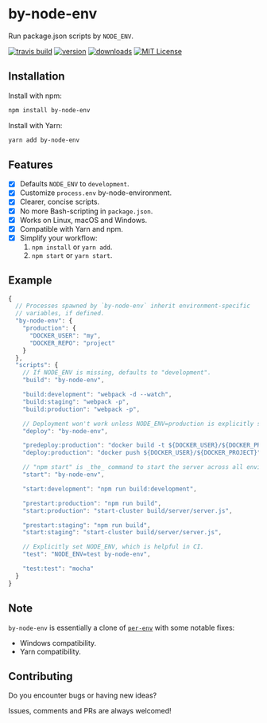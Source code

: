 # by-node-env

Run package.json scripts by `NODE_ENV`.

[![travis build](https://img.shields.io/travis/shian15810/by-node-env.svg)](https://travis-ci.org/shian15810/by-node-env)
[![version](https://img.shields.io/npm/v/by-node-env.svg)](http://npm.im/by-node-env)
[![downloads](https://img.shields.io/npm/dm/by-node-env.svg)](http://npm-stat.com/charts.html?package=by-node-env)
[![MIT License](https://img.shields.io/npm/l/by-node-env.svg)](http://opensource.org/licenses/MIT)

## Installation

Install with npm:

```sh
npm install by-node-env
```

Install with Yarn:

```sh
yarn add by-node-env
```

## Features

- [x] Defaults `NODE_ENV` to `development`.
- [x] Customize `process.env` by-node-environment.
- [x] Clearer, concise scripts.
- [x] No more Bash-scripting in `package.json`.
- [x] Works on Linux, macOS and Windows.
- [x] Compatible with Yarn and npm.
- [x] Simplify your workflow:
  1. `npm install` or `yarn add`.
  2. `npm start` or `yarn start`.

## Example

```js
{
  // Processes spawned by `by-node-env` inherit environment-specific
  // variables, if defined.
  "by-node-env": {
    "production": {
      "DOCKER_USER": "my",
      "DOCKER_REPO": "project"
    }
  },
  "scripts": {
    // If NODE_ENV is missing, defaults to "development".
    "build": "by-node-env",

    "build:development": "webpack -d --watch",
    "build:staging": "webpack -p",
    "build:production": "webpack -p",

    // Deployment won't work unless NODE_ENV=production is explicitly set.
    "deploy": "by-node-env",

    "predeploy:production": "docker build -t ${DOCKER_USER}/${DOCKER_PROJECT} .",
    "deploy:production": "docker push ${DOCKER_USER}/${DOCKER_PROJECT}",

    // "npm start" is _the_ command to start the server across all environments.
    "start": "by-node-env",

    "start:development": "npm run build:development",

    "prestart:production": "npm run build",
    "start:production": "start-cluster build/server/server.js",

    "prestart:staging": "npm run build",
    "start:staging": "start-cluster build/server/server.js",

    // Explicitly set NODE_ENV, which is helpful in CI.
    "test": "NODE_ENV=test by-node-env",

    "test:test": "mocha"
  }
}
```

## Note

`by-node-env` is essentially a clone of [`per-env`](https://www.npmjs.com/package/per-env) with some notable fixes:

- Windows compatibility.
- Yarn compatibility.

## Contributing

Do you encounter bugs or having new ideas?

Issues, comments and PRs are always welcomed!
